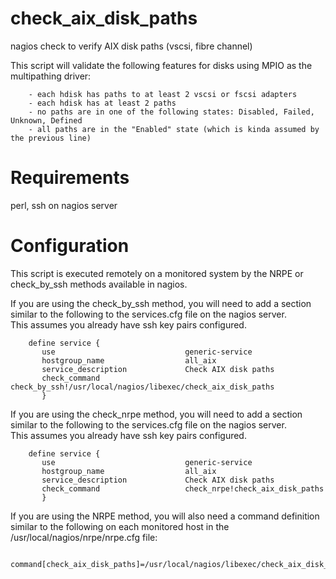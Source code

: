 # check_aix_disk_paths
nagios check to verify AIX disk paths (vscsi, fibre channel)

This script will validate the following features for disks using MPIO as the multipathing driver:
```
    - each hdisk has paths to at least 2 vscsi or fscsi adapters
    - each hdisk has at least 2 paths
    - no paths are in one of the following states: Disabled, Failed, Unknown, Defined
    - all paths are in the "Enabled" state (which is kinda assumed by the previous line)
```

# Requirements
perl, ssh on nagios server

# Configuration

This script is executed remotely on a monitored system by the NRPE or check_by_ssh methods available in nagios.  

If you are using the check_by_ssh method, you will need to add a section similar to the following to the services.cfg file on the nagios server.  
This assumes you already have ssh key pairs configured.
```
    define service {
       use                             generic-service
       hostgroup_name                  all_aix
       service_description             Check AIX disk paths
       check_command                   check_by_ssh!/usr/local/nagios/libexec/check_aix_disk_paths
       }
```

If you are using the check_nrpe method, you will need to add a section similar to the following to the services.cfg file on the nagios server.  
This assumes you already have ssh key pairs configured.
```
    define service {
       use                             generic-service
       hostgroup_name                  all_aix
       service_description             Check AIX disk paths
       check_command                   check_nrpe!check_aix_disk_paths
       }
```

If you are using the NRPE method, you will also need a command definition similar to the following on each monitored host in the /usr/local/nagios/nrpe/nrpe.cfg file:
```
    command[check_aix_disk_paths]=/usr/local/nagios/libexec/check_aix_disk_paths
```
